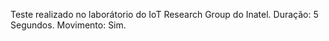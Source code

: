 Teste realizado no laborátorio do IoT Research Group do Inatel.
Duração: 5 Segundos.
Movimento: Sim.

